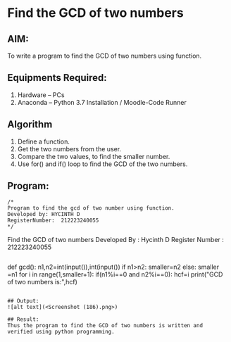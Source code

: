 # Find the GCD of two numbers

## AIM:
To write a program to find the GCD of two numbers using function.

## Equipments Required:
1. Hardware – PCs
2. Anaconda – Python 3.7 Installation / Moodle-Code Runner

## Algorithm
1. Define a function.
2. Get the two numbers from the user.
3. Compare the two values, to find the smaller number.
4. Use for() and if() loop to find the GCD of the two numbers.

## Program:
```
/*
Program to find the gcd of two number using function.
Developed by: HYCINTH D
RegisterNumber:  212223240055
*/
```
Find the GCD of two numbers
Developed By : Hycinth D
Register Number : 212223240055
```

```
def gcd():
    n1,n2=int(input()),int(input())
    if n1>n2:
        smaller=n2
    else:
        smaller =n1
    for i in range(1,smaller+1):
        if(n1%i==0 and n2%i==0):
            hcf=i
    print("GCD of two numbers is:",hcf)
```

## Output:
![alt text](<Screenshot (186).png>)

## Result:
Thus the program to find the GCD of two numbers is written and verified using python programming.

